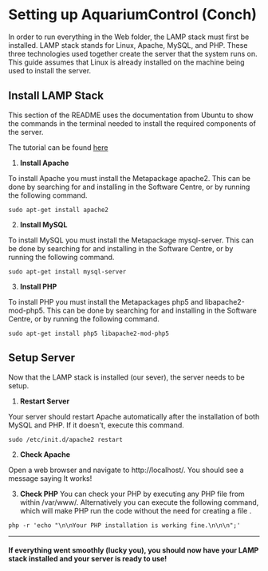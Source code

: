 # Setting up AquariumControl (Conch)
In order to run everything in the Web folder, the LAMP stack must first be installed.
LAMP stack stands for Linux, Apache, MySQL, and PHP. These three technologies used
together create the server that the system runs on. This guide assumes that Linux
is already installed on the machine being used to install the server. 

## Install LAMP Stack

This section of the README uses the documentation from Ubuntu to show the commands
in the terminal needed to install the required components of the server.

The tutorial can be found [here](http://howtoubuntu.org/how-to-install-lamp-on-ubuntu "Ubuntu LAMP Install")

1. **Install Apache**

To install Apache you must install the Metapackage apache2. This can be done by searching for and installing in the Software Centre, or by running the following command.

`sudo apt-get install apache2`

2. **Install MySQL**

To install MySQL you must install the Metapackage mysql-server. This can be done by searching for and installing in the Software Centre, or by running the following command.

`sudo apt-get install mysql-server`

3. **Install PHP**

To install PHP you must install the Metapackages php5 and libapache2-mod-php5. This can be done by searching for and installing in the Software Centre, or by running the following command.

`sudo apt-get install php5 libapache2-mod-php5`

## Setup Server
Now that the LAMP stack is installed (our sever), the server needs to be setup.

1. **Restart Server**

Your server should restart Apache automatically after the installation of both MySQL and PHP. If it doesn't, execute this command.

`sudo /etc/init.d/apache2 restart`

2. **Check Apache**

Open a web browser and navigate to http://localhost/. You should see a message saying It works!

3. **Check PHP**
You can check your PHP by executing any PHP file from within /var/www/. Alternatively you can execute the following command, which will make PHP run the code without the need for creating a file .

`php -r 'echo "\n\nYour PHP installation is working fine.\n\n\n";'`


***

#### If everything went smoothly (lucky you), you should now have your LAMP stack installed and your server is ready to use!
